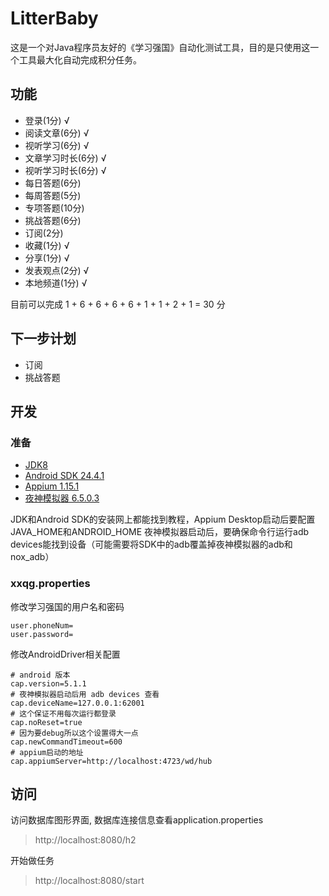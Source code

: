# LitterBaby
这是一个对Java程序员友好的《学习强国》自动化测试工具，目的是只使用这一个工具最大化自动完成积分任务。

## 功能
  - 登录(1分) √
  - 阅读文章(6分) √
  - 视听学习(6分) √
  - 文章学习时长(6分) √
  - 视听学习时长(6分) √
  - 每日答题(6分)
  - 每周答题(5分)
  - 专项答题(10分)
  - 挑战答题(6分)
  - 订阅(2分)
  - 收藏(1分) √
  - 分享(1分) √
  - 发表观点(2分) √
  - 本地频道(1分) √
  
目前可以完成 1 + 6 + 6 + 6 + 6 + 1 + 1 + 2 + 1 = 30 分

## 下一步计划
  - 订阅
  - 挑战答题

## 开发
### 准备
  - [JDK8](https://www.oracle.com/technetwork/java/javase/downloads/jdk8-downloads-2133151.html)
  - [Android SDK 24.4.1](https://www.androiddevtools.cn)
  - [Appium 1.15.1](http://appium.io/)
  - [夜神模拟器 6.5.0.3](https://www.yeshen.com/)

JDK和Android SDK的安装网上都能找到教程，Appium Desktop启动后要配置JAVA_HOME和ANDROID_HOME
夜神模拟器启动后，要确保命令行运行adb devices能找到设备（可能需要将SDK中的adb覆盖掉夜神模拟器的adb和nox_adb）

### xxqg.properties
修改学习强国的用户名和密码
```
user.phoneNum=
user.password=
```
修改AndroidDriver相关配置
```
# android 版本
cap.version=5.1.1
# 夜神模拟器启动后用 adb devices 查看
cap.deviceName=127.0.0.1:62001
# 这个保证不用每次运行都登录
cap.noReset=true
# 因为要debug所以这个设置得大一点
cap.newCommandTimeout=600
# appium启动的地址
cap.appiumServer=http://localhost:4723/wd/hub
```

## 访问
访问数据库图形界面, 数据库连接信息查看application.properties
> http://localhost:8080/h2 

开始做任务
> http://localhost:8080/start



  
  



